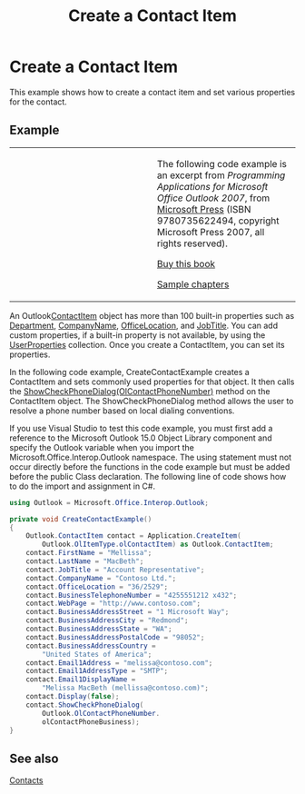 ﻿---
title: 'Create a Contact Item'
TOCTitle: 'Create a Contact Item'
ms:assetid: b316294a-7f70-4e54-9375-4dc515e9fd11
ms:mtpsurl: https://msdn.microsoft.com/en-us/library/Ff184633(v=office.15)
ms:contentKeyID: 55119823
ms.date: 07/24/2014
mtps_version: v=office.15
dev_langs:
- csharp
---

# Create a Contact Item

This example shows how to create a contact item and set various properties for the contact.

## Example

<table>
<colgroup>
<col style="width: 50%" />
<col style="width: 50%" />
</colgroup>
<tbody>
<tr class="odd">
<td><p></p></td>
<td><p>The following code example is an excerpt from <em>Programming Applications for Microsoft Office Outlook 2007</em>, from <a href="http://www.microsoft.com/learning/books/default.mspx">Microsoft Press</a> (ISBN 9780735622494, copyright Microsoft Press 2007, all rights reserved).</p>
<p><a href="http://www.amazon.com/gp/product/0735622493?ie=utf8%26tag=msmsdn-20%26linkcode=as2%26camp=1789%26creative=9325%26creativeasin=0735622493">Buy this book</a></p>
<p><a href="https://msdn.microsoft.com/en-us/library/cc513844(v=office.15)">Sample chapters</a></p></td>
</tr>
</tbody>
</table>


An Outlook[ContactItem](https://msdn.microsoft.com/en-us/library/bb644956\(v=office.15\)) object has more than 100 built-in properties such as [Department](https://msdn.microsoft.com/en-us/library/bb610564\(v=office.15\)), [CompanyName](https://msdn.microsoft.com/en-us/library/bb610212\(v=office.15\)), [OfficeLocation](https://msdn.microsoft.com/en-us/library/bb647145\(v=office.15\)), and [JobTitle](https://msdn.microsoft.com/en-us/library/bb609294\(v=office.15\)). You can add custom properties, if a built-in property is not available, by using the [UserProperties](https://msdn.microsoft.com/en-us/library/bb611428\(v=office.15\)) collection. Once you create a ContactItem, you can set its properties.

In the following code example, CreateContactExample creates a ContactItem and sets commonly used properties for that object. It then calls the [ShowCheckPhoneDialog(OlContactPhoneNumber)](https://msdn.microsoft.com/en-us/library/bb646168\(v=office.15\)) method on the ContactItem object. The ShowCheckPhoneDialog method allows the user to resolve a phone number based on local dialing conventions.

If you use Visual Studio to test this code example, you must first add a reference to the Microsoft Outlook 15.0 Object Library component and specify the Outlook variable when you import the Microsoft.Office.Interop.Outlook namespace. The using statement must not occur directly before the functions in the code example but must be added before the public Class declaration. The following line of code shows how to do the import and assignment in C\#.

``` csharp
using Outlook = Microsoft.Office.Interop.Outlook;
```

``` csharp
private void CreateContactExample()
{
    Outlook.ContactItem contact = Application.CreateItem(
        Outlook.OlItemType.olContactItem) as Outlook.ContactItem;
    contact.FirstName = "Mellissa";
    contact.LastName = "MacBeth";
    contact.JobTitle = "Account Representative";
    contact.CompanyName = "Contoso Ltd.";
    contact.OfficeLocation = "36/2529";
    contact.BusinessTelephoneNumber = "4255551212 x432";
    contact.WebPage = "http://www.contoso.com";
    contact.BusinessAddressStreet = "1 Microsoft Way";
    contact.BusinessAddressCity = "Redmond";
    contact.BusinessAddressState = "WA";
    contact.BusinessAddressPostalCode = "98052";
    contact.BusinessAddressCountry =
        "United States of America";
    contact.Email1Address = "melissa@contoso.com";
    contact.Email1AddressType = "SMTP";
    contact.Email1DisplayName =
        "Melissa MacBeth (mellissa@contoso.com)";
    contact.Display(false);
    contact.ShowCheckPhoneDialog(
        Outlook.OlContactPhoneNumber.
        olContactPhoneBusiness);
}
```

## See also



[Contacts](contacts.md)

